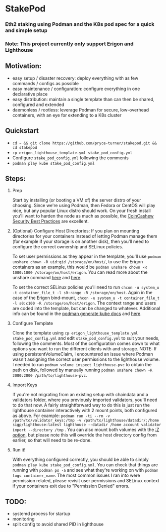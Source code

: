 # StakePod
### Eth2 staking using Podman and the K8s pod spec for a quick and simple setup
### Note: This project currently only support Erigon and Lighthouse

## Motivation:
- easy setup / disaster recovery: deploy everything with as few commands / configs as possible
- easy maintenance / configuration: configure everything in one declarative place
- easy distribution: maintain a single template than can then be shared, configured and extended
- daemonless / rootless: leverage Podman for secure, low-overhead containers, with an eye for extending to a K8s cluster

## Quickstart
- `cd ~ && git clone https://github.com/pryce-turner/stakepod.git && cd stakepod`
- `cp erigon_lighthouse_template.yml stake_pod_config.yml`
- Configure `stake_pod_config.yml` following the comments
- `podman play kube stake_pod_config.yml`

## Steps:
1. Prep

    Start by installing (or booting a VM of) the server distro of your choosing. Since we're using Podman, then Fedora or CentOS will play nice, but any popular Linux distro should work. On your fresh install you'll want to harden the node as much as possible, the [CoinCashew Security Best Practices](https://www.coincashew.com/coins/overview-eth/guide-or-how-to-setup-a-validator-on-eth2-mainnet/part-i-installation/guide-or-security-best-practices-for-a-eth2-validator-beaconchain-node) are excellent.

2. (Optional) Configure Host Directories: If you plan on mounting directories for your containers instead of letting Podman manage them (for example if your storage is on another disk), then you'll need to configure the correct ownership and SELinux policies. 

    To set user permissions as they appear in the template, you'll use `podman unshare chown -R uid:gid /storage/on/host/`, to use the Erigon containers as an example, this would be `podman unshare chown -R 1000:1000 /storage/on/host/erigon`. You can read more about the unshare command [here](https://blog.christophersmart.com/2021/01/31/volumes-and-rootless-podman/) and [here](https://docs.podman.io/en/latest/markdown/podman-unshare.1.html).

    To set the correct SELinux policies you'll need to run `chcon -u system_u -t container_file_t -l s0:range -R /storage/on/host`. Again in the case of the Erigon bind-mount, `chcon -u system_u -t container_file_t -l s0:c100 -R /storage/on/host/erigon`. The context range and users are coded into the template, but can be changed to whatever. Additional info can be found in the [podman generate kube docs](https://docs.podman.io/en/latest/markdown/podman-generate-kube.1.html) and [here](https://opensource.com/article/18/2/selinux-labels-container-runtimes).

3. Configure Template

    Clone the template using `cp erigon_lighthouse_template.yml stake_pod_config.yml` and edit `stake_pod_config.yml` to suit your needs, following the comments. Most of the configuration comes down to what options you want to run the different clients with and storage. NOTE: If using persistentVolumeClaim, I encountered an issue where Podman wasn't assigning the correct user permissions to the lighthouse volume. I needed to run `podman volume inspect lighthouse-pvc` to obtain the path on disk, followed by manually running `podman unshare chown -R 2000:2000 /path/to/lighthouse-pvc`.

4. Import Keys

    If you're not migrating from an existing setup with chaindata and a validators folder, where you previously imported validators, you'll need to do that now. A fairly straightforward way to do this is just run the lighthouse container interactively with 2 mount points, both configured as above. For example: `podman run -ti --rm -v /path/to/validator_keys:/tmp -v /path/to/lighthouse/datadir/:/home sigp/lighthouse:latest lighthouse --datadir /home account validator import --directory /tmp` . You can also mount both volumes with the [:Z option](https://docs.podman.io/en/latest/markdown/podman-run.1.html), but please note this will override the host directory config from earlier, so that will need to be re-done.

5. Run it!

    With everything configured correctly, you should be able to simply `podman play kube stake_pod_config.yml`. You can check that things are running with `podman ps -a` and see what they're working on with `podman logs container_name`. The most common issues I ran into were permission related, please revisit user permissions and SELinux context if your containers exit due to "Permission Denied" errors.

## TODO:
- systemd process for startup
- monitoring
- split config to avoid shared PID in lighthouse